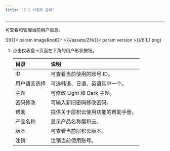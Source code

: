 ```yaml
---
title: "3.1 사용자 관리"
---
```


---
可查看和管理当前用户信息。

![]({{< param imageRootDir >}}/assets/ZH/{{< param version >}}/6.1_1.png)

1. 点击仪表盘→页面左下角的用户形状按钮。

    | **目录**     | **说明**                           |
    | :----------- | :--------------------------------- |
    | ID           | 可查看当前使用的账号 ID。          |
    | 用户语言选择 | 可选韩语、日语、英语其中一个。     |
    | 主题         | 可修改 Light 和 Dark 主题。        |
    | 密码修改     | 可输入新旧密码修改密码。           |
    | 帮助         | 提供关于层积云使用功能的帮助手册。 |
    | 产品名称     | 显示产品名称层积云。               |
    | 版本         | 可查看当前层积云版本。             |
    | 注销         | 注销当前使用账号。                 |

